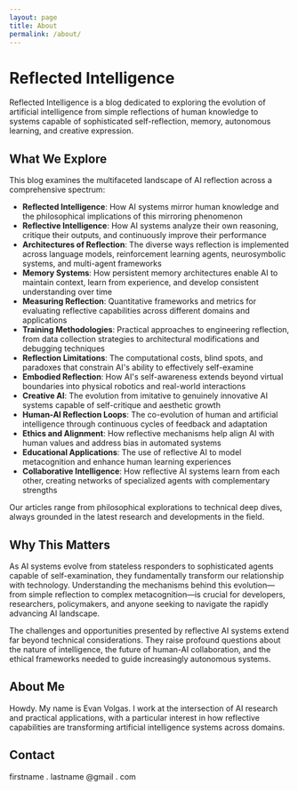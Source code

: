 ```yaml
---
layout: page
title: About
permalink: /about/
---
```


# Reflected Intelligence

Reflected Intelligence is a blog dedicated to exploring the evolution of artificial intelligence from simple reflections of human knowledge to systems capable of sophisticated self-reflection, memory, autonomous learning, and creative expression.

## What We Explore

This blog examines the multifaceted landscape of AI reflection across a comprehensive spectrum:

- **Reflected Intelligence**: How AI systems mirror human knowledge and the philosophical implications of this mirroring phenomenon
- **Reflective Intelligence**: How AI systems analyze their own reasoning, critique their outputs, and continuously improve their performance
- **Architectures of Reflection**: The diverse ways reflection is implemented across language models, reinforcement learning agents, neurosymbolic systems, and multi-agent frameworks
- **Memory Systems**: How persistent memory architectures enable AI to maintain context, learn from experience, and develop consistent understanding over time
- **Measuring Reflection**: Quantitative frameworks and metrics for evaluating reflective capabilities across different domains and applications
- **Training Methodologies**: Practical approaches to engineering reflection, from data collection strategies to architectural modifications and debugging techniques
- **Reflection Limitations**: The computational costs, blind spots, and paradoxes that constrain AI's ability to effectively self-examine
- **Embodied Reflection**: How AI's self-awareness extends beyond virtual boundaries into physical robotics and real-world interactions
- **Creative AI**: The evolution from imitative to genuinely innovative AI systems capable of self-critique and aesthetic growth
- **Human-AI Reflection Loops**: The co-evolution of human and artificial intelligence through continuous cycles of feedback and adaptation
- **Ethics and Alignment**: How reflective mechanisms help align AI with human values and address bias in automated systems
- **Educational Applications**: The use of reflective AI to model metacognition and enhance human learning experiences
- **Collaborative Intelligence**: How reflective AI systems learn from each other, creating networks of specialized agents with complementary strengths

Our articles range from philosophical explorations to technical deep dives, always grounded in the latest research and developments in the field.

## Why This Matters

As AI systems evolve from stateless responders to sophisticated agents capable of self-examination, they fundamentally transform our relationship with technology. Understanding the mechanisms behind this evolution—from simple reflection to complex metacognition—is crucial for developers, researchers, policymakers, and anyone seeking to navigate the rapidly advancing AI landscape.

The challenges and opportunities presented by reflective AI systems extend far beyond technical considerations. They raise profound questions about the nature of intelligence, the future of human-AI collaboration, and the ethical frameworks needed to guide increasingly autonomous systems.

## About Me

Howdy. My name is Evan Volgas. I work at the intersection of AI research and practical applications, with a particular interest in how reflective capabilities are transforming artificial intelligence systems across domains.

## Contact

firstname . lastname @gmail . com
